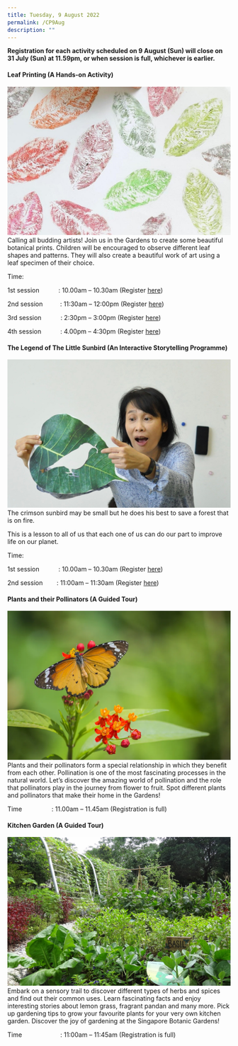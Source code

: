 ```yaml
---
title: Tuesday, 9 August 2022
permalink: /CP9Aug
description: ""
---
```

**Registration for each activity scheduled on 9 August (Sun) will close on 31 July (Sun) at 11.59pm, or when session is full, whichever is earlier.**

#### **Leaf Printing (A Hands-on Activity)**
![](/images/Children's%20Acitivities%202/30Jul_6Jul_9Aug_leafprinting.jpg)
Calling all budding artists! Join us in the Gardens to create some beautiful botanical prints. Children will be encouraged to observe different leaf shapes and patterns. They will also create a beautiful work of art using a leaf specimen of their choice.

Time:     

1st session           : 10.00am – 10.30am (Register [here](https://www.nparks.gov.sg/activities/events-and-workshops/2022/8/leaf-printing_9-aug-10am-session-1))

2nd session          : 11:30am – 12:00pm (Register [here](https://www.nparks.gov.sg/activities/events-and-workshops/2022/8/leaf-printing_9-aug-1130am-session-2))

3rd session           : 2:30pm – 3:00pm (Register [here](https://www.nparks.gov.sg/activities/events-and-workshops/2022/8/leaf-printing_9-aug-230pm-session-3))

4th session           : 4.00pm – 4:30pm (Register [here](https://www.nparks.gov.sg/activities/events-and-workshops/2022/8/leaf-printing_9-aug-4pm-session-4))

#### **The Legend of The Little Sunbird (An Interactive Storytelling Programme)**
![](/images/Children's%20Acitivities%202/6Aug_drongobird_9Aug_legendofthelittlesunbird.jpg)
The crimson sunbird may be small but he does his best to save a forest that is on fire.

This is a lesson to all of us that each one of us can do our part to improve life on our planet.

Time:     

1st session           : 10.00am – 10.30am (Register [here](https://www.nparks.gov.sg/activities/events-and-workshops/2022/8/the-legend-of-the-little-sunbird_9-aug-10am-session-1))

2nd session        : 11:00am – 11:30am (Register [here](https://www.nparks.gov.sg/activities/events-and-workshops/2022/8/the-legend-of-the-little-sunbird_9-aug-11am-session-2))

#### **Plants and their Pollinators (A Guided Tour)**
![](/images/Children's%20Acitivities%202/30Jul_9Aug_plantsandtheirpollinators.png)
Plants and their pollinators form a special relationship in which they benefit from each other. Pollination is one of the most fascinating processes in the natural world. Let’s discover the amazing world of pollination and the role that pollinators play in the journey from flower to fruit. Spot different plants and pollinators that make their home in the Gardens!

Time                 : 11.00am – 11.45am (Registration is full)

#### **Kitchen Garden (A Guided Tour)**
![](/images/Children's%20Acitivities%202/7Aug_9Aug_kitchengarden.jpg)
Embark on a sensory trail to discover different types of herbs and spices and find out their common uses. Learn fascinating facts and enjoy interesting stories about lemon grass, fragrant pandan and many more. Pick up gardening tips to grow your favourite plants for your very own kitchen garden. Discover the joy of gardening at the Singapore Botanic Gardens!

Time                      : 11:00am – 11:45am (Registration is full)